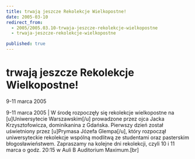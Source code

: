 ```yaml
---
title: trwają jeszcze Rekolekcje Wielkopostne!
date: 2005-03-10
redirect_from: 
  - 2005/2005.03.10-trwaja-jeszcze-rekolekcje-wielkopostne
  - trwaja-jeszcze-rekolekcje-wielkopostne

published: true
---
```




# trwają jeszcze Rekolekcje Wielkopostne!

<time>9-11 marca 2005</time>

9-11 marca 2005 | W środę rozpoczęły się rekolekcje wielkopostne na [u]Uniwersytecie Warszawskim[/u] prowadzone przez ojca Jacka Krzysztofowicza, dominikanina z Gdańska. Pierwszy dzień został uświetniony przez [u]Prymasa Józefa Glempa[/u], który rozpoczął uniwersyteckie rekolekcje wspólną modlitwą ze studentami oraz pasterskim błogosławieństwem. Zapraszamy na kolejne dni rekolekcji, czyli 10 i 11 marca o godz. 20:15 w Auli B Auditorium Maximum.[br]

<!--CONTENT FROM OLD SERVER (jos before 2013): 9-11 marca 2005 | W środę rozpoczęły się rekolekcje wielkopostne na [u]Uniwersytecie Warszawskim[/u] prowadzone przez ojca Jacka Krzysztofowicza, dominikanina z Gdańska. Pierwszy dzień został uświetniony przez [u]Prymasa Józefa Glempa[/u], który rozpoczął uniwersyteckie rekolekcje wspólną modlitwą ze studentami oraz pasterskim błogosławieństwem. Zapraszamy na kolejne dni rekolekcji, czyli 10 i 11 marca o godz. 20:15 w Auli B Auditorium Maximum.[br]
-->

<!--{{json:{"created_date":"2005-03-10 00:44:55","publish_down":"0000-00-00 00:00:00","id":"217"}}}-->